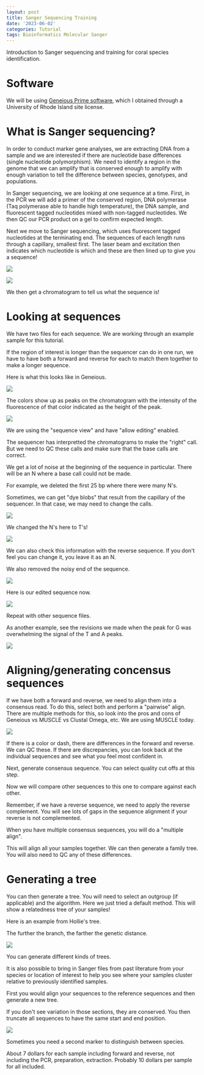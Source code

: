 ```yaml
---
layout: post
title: Sanger Sequencing Training
date: '2023-06-02'
categories: Tutorial
tags: Bioinformatics Molecular Sanger
---
```


Introduction to Sanger sequencing and training for coral species identification. 

# Software 

We will be using [Geneious Prime software](https://www.geneious.com/), which I obtained through a University of Rhode Island site license. 

# What is Sanger sequencing? 

In order to conduct marker gene analyses, we are extracting DNA from a sample and we are interested if there are nucleotide base differences (single nucleotide polymorphism). We need to identify a region in the genome that we can amplify that is conserved enough to amplify with enough variation to tell the difference between species, genotypes, and populations. 

In Sanger sequencing, we are looking at one sequence at a time. First, in the PCR we will add a primer of the conserved region, DNA polymerase (Taq polymerase able to handle high temperature), the DNA sample, and fluorescent tagged nucleotides mixed with non-tagged nucleotides. We then QC our PCR product on a gel to confirm expected length. 

Next we move to Sanger sequencing, which uses fluorescent tagged nucleotides at the terminating end. The sequences of each length  runs through a capillary, smallest first. The laser beam and excitation then indicates which nucleotide is which and these are then lined up to give you a sequence! 

![](https://www.sigmaaldrich.com/deepweb/assets/sigmaaldrich/marketing/global/images/technical-documents/protocols/genomics/sequencing/sanger-sequencing_steps_process_diagram/sanger-sequencing_steps_process_diagram.png)

![](https://letstalkscience.ca/sites/default/files/styles/width_800px/public/2020-07/capillary_gel_electrophoresis.png?itok=vlzUQLl7)

We then get a chromatogram to tell us what the sequence is! 

# Looking at sequences 

We have two files for each sequence. We are working through an example sample for this tutorial. 

If the region of interest is longer than the sequencer can do in one run, we have to have both a forward and reverse for each to match them together to make a longer sequence. 

Here is what this looks like in Geneious.   

![](https://github.com/AHuffmyer/ASH_Putnam_Lab_Notebook/blob/master/images/NotebookImages/sanger/geneious_snapshot.png?raw=true)

The colors show up as peaks on the chromatogram with the intensity of the fluorescence of that color indicated as the height of the peak.  

![](https://github.com/AHuffmyer/ASH_Putnam_Lab_Notebook/blob/master/images/NotebookImages/sanger/geneious_twoseqs.png?raw=true)

We are using the "sequence view" and have "allow editing" enabled. 

The sequencer has interpretted the chromatograms to make the "right" call. But we need to QC these calls and make sure that the base calls are correct. 

We get a lot of noise at the beginning of the sequence in particular. There will be an N where a base call could not be made. 

For example, we deleted the first 25 bp where there were many N's. 

Sometimes, we can get "dye blobs" that result from the capillary of the sequencer. In that case, we may need to change the calls. 

![](https://github.com/AHuffmyer/ASH_Putnam_Lab_Notebook/blob/master/images/NotebookImages/sanger/dyeblob_before.png?raw=true)

We changed the N's here to T's! 

![](https://github.com/AHuffmyer/ASH_Putnam_Lab_Notebook/blob/master/images/NotebookImages/sanger/dyeblob_after.png?raw=true)

We can also check this information with the reverse sequence. If you don't feel you can change it, you leave it as an N. 

We also removed the noisy end of the sequence.
 
![](https://github.com/AHuffmyer/ASH_Putnam_Lab_Notebook/blob/master/images/NotebookImages/sanger/deleted_end.png?raw=true)

Here is our edited sequence now. 

![](https://github.com/AHuffmyer/ASH_Putnam_Lab_Notebook/blob/master/images/NotebookImages/sanger/revised_sequence.png?raw=true)

Repeat with other sequence files. 

As another example, see the revisions we made when the peak for G was overwhelming the signal of the T and A peaks.  

![](https://github.com/AHuffmyer/ASH_Putnam_Lab_Notebook/blob/master/images/NotebookImages/sanger/revised_example.png?raw=true)

# Aligning/generating concensus sequences  

If we have both a forward and reverse, we need to align them into a consensus read. To do this, select both and perform a "pairwise" align. There are multiple methods for this, so look into the pros and cons of Geneious vs MUSCLE vs Clustal Omega, etc. We are using MUSCLE today. 

![](https://github.com/AHuffmyer/ASH_Putnam_Lab_Notebook/blob/master/images/NotebookImages/sanger/aligned_example.png?raw=true)

If there is a color or dash, there are differences in the forward and reverse. We can QC these. If there are discrepancies, you can look back at the individual sequences and see what you feel most confident in. 

Next, generate consensus sequence. You can select quality cut offs at this step. 

Now we will compare other sequences to this one to compare against each other.  

Remember, if we have a reverse sequence, we need to apply the reverse complement. You will see lots of gaps in the sequence alignment if your reverse is not complemented. 

When you have multiple consensus sequences, you will do a "multiple align". 

This will align all your samples together. We can then generate a family tree. You will also need to QC any of these differences. 

# Generating a tree

You can then generate a tree. You will need to select an outgroup (if applicable) and the algorithm. Here we just tried a default method. This will show a relatedness tree of your samples! 

Here is an example from Hollie's tree. 

The further the branch, the farther the genetic distance.  

![](https://github.com/AHuffmyer/ASH_Putnam_Lab_Notebook/blob/master/images/NotebookImages/sanger/tree_example.png?raw=true)

You can generate different kinds of trees. 

It is also possible to bring in Sanger files from past literature from your species or location of interest to help you see where your samples cluster relative to previously identified samples. 

First you would align your sequences to the reference sequences and then generate a new tree. 

If you don't see variation in those sections, they are conserved. You then truncate all sequences to have the same start and end position. 

![](https://github.com/AHuffmyer/ASH_Putnam_Lab_Notebook/blob/master/images/NotebookImages/sanger/tree_multiple_example.png?raw=true)  

Sometimes you need a second marker to distinguish between species. 

About 7 dollars for each sample including forward and reverse, not including the PCR, preparation, extraction. Probably 10 dollars per sample for all included. 




